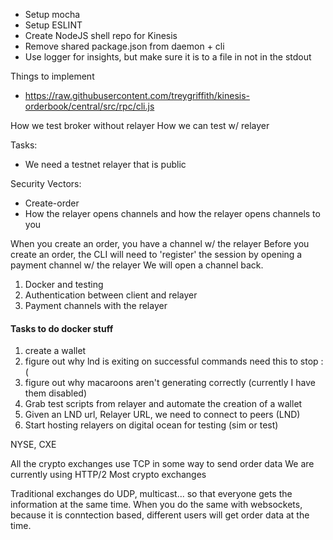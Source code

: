 - Setup mocha
- Setup ESLINT
- Create NodeJS shell repo for Kinesis
- Remove shared package.json from daemon + cli
- Use logger for insights, but make sure it is to a file in not in the stdout

Things to implement

- https://raw.githubusercontent.com/treygriffith/kinesis-orderbook/central/src/rpc/cli.js

How we test broker without relayer
How we can test w/ relayer

Tasks:
- We need a testnet relayer that is public

Security Vectors:
- Create-order
- How the relayer opens channels and how the relayer opens channels to you

When you create an order, you have a channel w/ the relayer
Before you create an order, the CLI will need to 'register' the session by opening a payment channel w/ the relayer
We will open a channel back.

1. Docker and testing
2. Authentication between client and relayer
3. Payment channels with the relayer


#### Tasks to do docker stuff
1. create a wallet
2. figure out why lnd is exiting on successful commands need this to stop :(
3. figure out why macaroons aren't generating correctly (currently I have them disabled)
4. Grab test scripts from relayer and automate the creation of a wallet
5. Given an LND url, Relayer URL, we need to connect to peers (LND)
6. Start hosting relayers on digital ocean for testing (sim or test)

NYSE, CXE

All the crypto exchanges use TCP in some way to send order data
We are currently using HTTP/2
Most crypto exchanges

Traditional exchanges do UDP, multicast... so that everyone gets the information at the same time. When you do the same with websockets, because it is conntection based, different users will get order data at the time.

